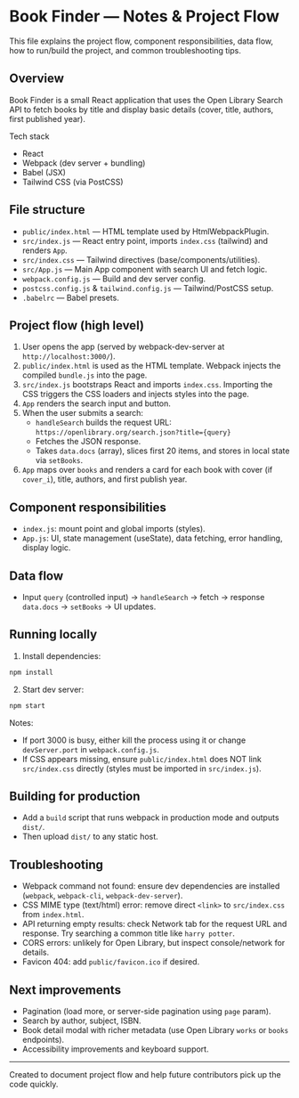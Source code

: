 # Book Finder — Notes & Project Flow

This file explains the project flow, component responsibilities, data flow, how to run/build the project, and common troubleshooting tips.

## Overview
Book Finder is a small React application that uses the Open Library Search API to fetch books by title and display basic details (cover, title, authors, first published year).

Tech stack
- React
- Webpack (dev server + bundling)
- Babel (JSX)
- Tailwind CSS (via PostCSS)

## File structure
- `public/index.html` — HTML template used by HtmlWebpackPlugin.
- `src/index.js` — React entry point, imports `index.css` (tailwind) and renders `App`.
- `src/index.css` — Tailwind directives (base/components/utilities).
- `src/App.js` — Main App component with search UI and fetch logic.
- `webpack.config.js` — Build and dev server config.
- `postcss.config.js` & `tailwind.config.js` — Tailwind/PostCSS setup.
- `.babelrc` — Babel presets.

## Project flow (high level)
1. User opens the app (served by webpack-dev-server at `http://localhost:3000/`).
2. `public/index.html` is used as the HTML template. Webpack injects the compiled `bundle.js` into the page.
3. `src/index.js` bootstraps React and imports `index.css`. Importing the CSS triggers the CSS loaders and injects styles into the page.
4. `App` renders the search input and button.
5. When the user submits a search:
   - `handleSearch` builds the request URL: `https://openlibrary.org/search.json?title={query}`
   - Fetches the JSON response.
   - Takes `data.docs` (array), slices first 20 items, and stores in local state via `setBooks`.
6. `App` maps over `books` and renders a card for each book with cover (if `cover_i`), title, authors, and first publish year.

## Component responsibilities
- `index.js`: mount point and global imports (styles).
- `App.js`: UI, state management (useState), data fetching, error handling, display logic.

## Data flow
- Input `query` (controlled input) -> `handleSearch` -> fetch -> response `data.docs` -> `setBooks` -> UI updates.

## Running locally
1. Install dependencies:
```bash
npm install
```
2. Start dev server:
```bash
npm start
```
Notes:
- If port 3000 is busy, either kill the process using it or change `devServer.port` in `webpack.config.js`.
- If CSS appears missing, ensure `public/index.html` does NOT link `src/index.css` directly (styles must be imported in `src/index.js`).

## Building for production
- Add a `build` script that runs webpack in production mode and outputs `dist/`.
- Then upload `dist/` to any static host.

## Troubleshooting
- Webpack command not found: ensure dev dependencies are installed (`webpack`, `webpack-cli`, `webpack-dev-server`).
- CSS MIME type (text/html) error: remove direct `<link>` to `src/index.css` from `index.html`.
- API returning empty results: check Network tab for the request URL and response. Try searching a common title like `harry potter`.
- CORS errors: unlikely for Open Library, but inspect console/network for details.
- Favicon 404: add `public/favicon.ico` if desired.

## Next improvements
- Pagination (load more, or server-side pagination using `page` param).
- Search by author, subject, ISBN.
- Book detail modal with richer metadata (use Open Library `works` or `books` endpoints).
- Accessibility improvements and keyboard support.

---

Created to document project flow and help future contributors pick up the code quickly.
